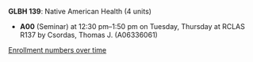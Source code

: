 **GLBH 139**: Native American Health (4 units)

- **A00** (Seminar) at 12:30 pm–1:50 pm on Tuesday, Thursday at RCLAS R137 by Csordas, Thomas J. (A06336061)

[Enrollment numbers over time](./GLBH139.tsv)
